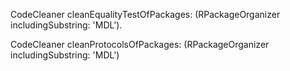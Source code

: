 CodeCleaner cleanEqualityTestOfPackages: (RPackageOrganizer includingSubstring: 'MDL').

CodeCleaner cleanProtocolsOfPackages: (RPackageOrganizer includingSubstring: 'MDL')